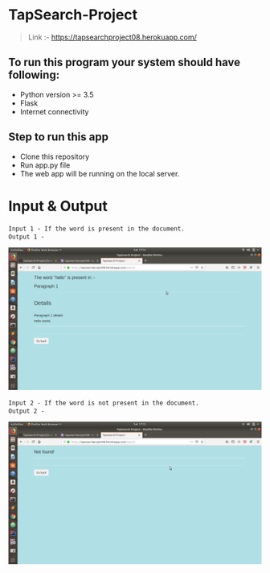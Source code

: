  # TapSearch-Project
 
> Link :- https://tapsearchproject08.herokuapp.com/

## To run this program your system should have following:
* Python version >= 3.5
* Flask
* Internet connectivity

## Step to run this app
* Clone this repository
* Run app.py file
* The web app will be running on the local server. 

# Input & Output 
 ```
Input 1 - If the word is present in the document.
Output 1 -
```
![Pic1](https://raw.githubusercontent.com/marvin08/TapSearch-Project/master/Screenshot%20from%202019-12-07%2017-13-01.png)

```
Input 2 - If the word is not present in the document.
Output 2 -
```
![Pic2](https://raw.githubusercontent.com/marvin08/TapSearch-Project/master/Screenshot%20from%202019-12-07%2017-13-28.png)
